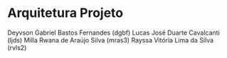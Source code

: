 # Arquitetura Projeto

Deyvson Gabriel Bastos Fernandes (dgbf)
Lucas José Duarte Cavalcanti (ljds)
Milla Rwana de Araújo Silva (mras3)
Rayssa Vitória Lima da Silva (rvls2)
